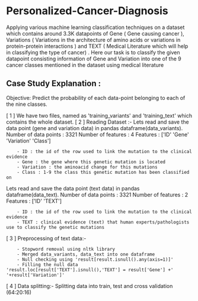 # Personalized-Cancer-Diagnosis

Applying various machine learning classification techniques on a dataset which contains around 3.3K datapoints of Gene ( Gene causing cancer ), Variations ( Variations in the architecture of amino acids or variations in protein-protein interactions ) and TEXT ( Medical Literature which will help in classifying the type of cancer) . Here our task is to classify the given datapoint consisting information of Gene and Variation into one of the 9 cancer classes mentioned in the dataset using medical literature

## Case Study Explanation :

Objective: Predict the probability of each data-point belonging to each of the nine classes.

[ 1 ] We have two files, named as 'training_variants' and 'training_text' which contains the whole dataset.
[ 2 ] Reading Dataset :- Lets read and save the data point (gene and variation data) in pandas dataframe(data_variants).
Number of data points : 3321
Number of features : 4
Features : ['ID' 'Gene' 'Variation' 'Class']

		- ID : the id of the row used to link the mutation to the clinical evidence
		- Gene : the gene where this genetic mutation is located
		- Variation : the aminoacid change for this mutations
		- Class : 1-9 the class this genetic mutation has been classified on
		
Lets read and save the data point (text data) in pandas dataframe(data_text).
Number of data points : 3321
Number of features : 2
Features : ['ID' 'TEXT']

		- ID : the id of the row used to link the mutation to the clinical evidence
		- TEXT : clinical evidence (text) that human experts/pathologists use to classify the genetic mutations

[ 3 ] Preprocessing of text data:-

		- Stopword removal using nltk library
		- Merged data_variants, data_text into one dataframe
		- Null checking using 'result[result.isnull().any(axis=1)]'
		- Filling the null data 'result.loc[result['TEXT'].isnull(),'TEXT'] = result['Gene'] +' '+result['Variation']'

[ 4 ] Data splitting:- Splitting data into train, test and cross validation (64:20:16)
